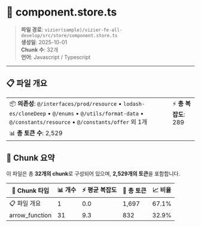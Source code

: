# 📄 component.store.ts

> **파일 경로**: `vizier(sample)/vizier-fe-all-develop/src/store/component.store.ts`  
> **생성일**: 2025-10-01  
> **Chunk 수**: 32개  
> **언어**: Javascript / Typescript
---





## 📋 파일 개요

| | |
|--|--|
| 📦 **의존성**: `@/interfaces/prod/resource` • `lodash-es/cloneDeep` • `@/enums` • `@/utils/format-data` • `@/constants/resource` • `@/constants/offer` 외 1개 | ⚡ **총 복잡도**: 289 |
| 📊 **총 토큰 수**: 2,529 |  |






## 🧩 Chunk 요약

이 파일은 총 **32개의 chunk**로 구성되어 있으며, **2,529개의 토큰**을 포함합니다.

| 🧩 Chunk 타입 | 📊 개수 | ⚡ 평균 복잡도 | 📝 총 토큰 | 📈 비율 |
|---------------|--------|-------------|----------|--------|
| 📋 파일 개요 | 1 | 0.0 | 1,697 | 67.1% |
| arrow_function | 31 | 9.3 | 832 | 32.9% |

